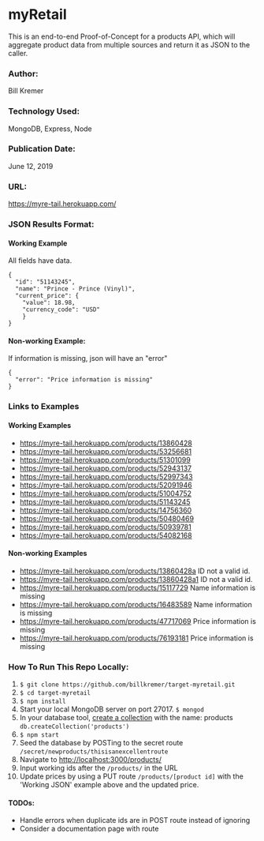 # myRetail
This is an end-to-end Proof-of-Concept for a products API, which will aggregate product data from multiple sources and return it as JSON to the caller.
 

### Author:
Bill Kremer

### Technology Used:
MongoDB, Express, Node

### Publication Date:
June 12, 2019

### URL:
https://myre-tail.herokuapp.com/


<!-- does PUT need to verify name? what is actual input for PUT -->

### JSON Results Format:
#### Working Example
All fields have data.

```
{ 
  "id": "51143245",
  "name": "Prince - Prince (Vinyl)",
  "current_price": {
    "value": 18.98,
    "currency_code": "USD"
    }
}
```

#### Non-working Example:
If information is missing, json will have an "error" 
```
{
  "error": "Price information is missing"
}
```

### Links to Examples

#### Working Examples
* https://myre-tail.herokuapp.com/products/13860428
* https://myre-tail.herokuapp.com/products/53256681
* https://myre-tail.herokuapp.com/products/51301099
* https://myre-tail.herokuapp.com/products/52943137
* https://myre-tail.herokuapp.com/products/52997343
* https://myre-tail.herokuapp.com/products/52091946
* https://myre-tail.herokuapp.com/products/51004752
* https://myre-tail.herokuapp.com/products/51143245
* https://myre-tail.herokuapp.com/products/14756360
* https://myre-tail.herokuapp.com/products/50480469
* https://myre-tail.herokuapp.com/products/50939781
* https://myre-tail.herokuapp.com/products/54082168


#### Non-working Examples
* https://myre-tail.herokuapp.com/products/13860428a ID not a valid id.
* https://myre-tail.herokuapp.com/products/13860428a1 ID not a valid id.
* https://myre-tail.herokuapp.com/products/15117729 Name information is missing
* https://myre-tail.herokuapp.com/products/16483589 Name information is missing
* https://myre-tail.herokuapp.com/products/47717069 Price information is missing
* https://myre-tail.herokuapp.com/products/76193181 Price information is missing


### How To Run This Repo Locally:

1. `$ git clone https://github.com/billkremer/target-myretail.git`
2. `$ cd target-myretail`
3. `$ npm install`
4. Start your local MongoDB server on port 27017. `$ mongod`
5. In your database tool, [create a collection](https://docs.mongodb.com/manual/reference/method/db.createCollection/) with the name: products `db.createCollection('products')`
6. `$ npm start`
7. Seed the database by POSTing to the secret route `/secret/newproducts/thisisanexcellentroute`
8. Navigate to [http://localhost:3000/products/](http://localhost:3000/products/)
9. Input working ids after the `/products/` in the URL
10. Update prices by using a PUT route `/products/[product id]` with the 'Working JSON' example above and the updated price. 



#### TODOs:

* Handle errors when duplicate ids are in POST route instead of ignoring
* Consider a documentation page with route

